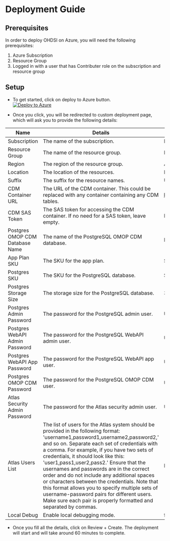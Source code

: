 # Deployment Guide

## Prerequisites

In order to deploy OHDSI on Azure, you will need the following prerequisites:

1. Azure Subscription
2. Resource Group
3. Logged in with a user that has Contributer role on the subscription and resource group

## Setup

* To get started, click on deploy to Azure button. \
[![Deploy to Azure](https://aka.ms/deploytoazurebutton)](https://portal.azure.com/#create/Microsoft.Template/uri/https%3A%2F%2Fraw.githubusercontent.com%2Fmicrosoft%2FOHDSIonAzure%2Fv2%2Finfra%2Farm_output%2Fmain.json)

* Once you click, you will be redirected to custom deployment page, which will ask you to provide the following details:

| Name                          | Details                                                                                                       | Default Value                                                 |
|-------------------------------|---------------------------------------------------------------------------------------------------------------|---------------------------------------------------------------|
| Subscription                  | The name of the subscription.                                                                                 | N/A                                                           |
| Resource Group                | The name of the resource group.                                                                               | N/A                                                           |
| Region                        | The region of the resource group.                                                                             | As the resource group                                         |
| Location                      | The location of the resources.                                                                                | Resource group location                                       |
| Suffix                        | The suffix for the resource names.                                                                            | Unique string is being generated                              |
| CDM Container URL             | The URL of the CDM container. This could be replaced with any container containing any CDM tables.           | <https://omoppublic.blob.core.windows.net/shared/synthea1k/> |
| CDM SAS Token                 | The SAS token for accessing the CDM container. If no need for a SAS token, leave empty.                      | None                                                          |
| Postgres OMOP CDM Database Name| The name of the PostgreSQL OMOP CDM database.                                                                 | None                                                          |
| App Plan SKU                  | The SKU for the app plan.                                                                                     | S1                                                            |
| Postgres SKU                  | The SKU for the PostgreSQL database.                                                                          | Standard_D2s_v3                                               |
| Postgres Storage Size         | The storage size for the PostgreSQL database.                                                                 | 32                                                            |
| Postgres Admin Password       | The password for the PostgreSQL admin user.                                                                   | Unique password is being generated                            |
| Postgres WebAPI Admin Password| The password for the PostgreSQL WebAPI admin user.                                                            | Unique password is being generated                            |
| Postgres WebAPI App Password  | The password for the PostgreSQL WebAPI app user.                                                              | Unique password is being generated                            |
| Postgres OMOP CDM Password     | The password for the PostgreSQL OMOP CDM user.                                                                | Unique password is being generated                            |
| Atlas Security Admin Password | The password for the Atlas security admin user.                                                                | Unique password is being generated                            |
| Atlas Users List              | The list of users for the Atlas system should be provided in the following format: 'username1,password1,username2,password2,' and so on. Separate each set of credentials with a comma. For example, if you have two sets of credentials, it should look like this: 'user1,pass1,user2,pass2.' Ensure that the usernames and passwords are in the correct order and do not include any additional spaces or characters between the credentials. Note that this format allows you to specify multiple sets of username-password pairs for different users. Make sure each pair is properly formatted and separated by commas. | None                                                          |
| Local Debug                   | Enable local debugging mode.                                                                                   | false                                                         |

* Once you fill all the details, click on Review + Create. The deployment will start and will take around 60 minutes to complete.
